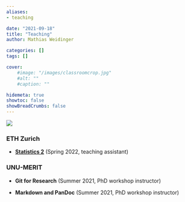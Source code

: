 ```yaml
---
aliases:
- teaching

date: "2021-09-18"
title: "Teaching"
author: Mathias Weidinger

categories: []
tags: []

cover:
    #image: "/images/classroomcrop.jpg"
    #alt: ""
    #caption: ""

hidemeta: true
showtoc: false
showBreadCrumbs: false
---
```


![](/images/blackboard.jpg)

### ETH Zurich

-   [**Statistics 2**](https://www.vorlesungen.ethz.ch//Vorlesungsverzeichnis/lerneinheit.view?semkez=2021S&ansicht=KATALOGDATEN&lerneinheitId=148880&lang=en) (Spring 2022, teaching assistant)

### UNU-MERIT

-   **Git for Research** (Summer 2021, PhD workshop instructor)

-   **Markdown and PanDoc** (Summer 2021, PhD workshop instructor)